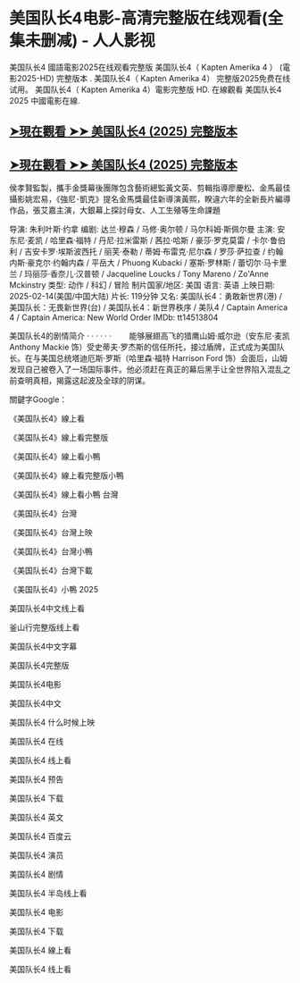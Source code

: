 <h1>美国队长4电影-高清完整版在线观看(全集未删减) - 人人影视</h1>
美国队长4 國語電影2025在线观看完整版 美国队长4（ Kapten Amerika 4 ） (電影2025-HD) 完整版本 . 美国队长4（ Kapten Amerika 4） 完整版2025免费在线试用。 美国队长4（ Kapten Amerika 4）電影完整版 HD. 在線觀看 美国队长4 2025 中國電影在線.</p>

## [➤現在觀看 ➤➤ 美国队长4 (2025) 完整版本](https://t.co/wT0LHoUyKK)

## [➤現在觀看 ➤➤ 美国队长4 (2025) 完整版本](https://t.co/wT0LHoUyKK)

侯孝賢監製，攜手金獎幕後團隊包含藝術總監黃文英、剪輯指導廖慶松、金馬最佳攝影姚宏易，《強尼･凱克》提名金馬獎最佳新導演黃熙，睽違六年的全新長片編導作品，張艾嘉主演，大銀幕上探討母女、人工生殖等生命課題

导演: 朱利叶斯·约拿
编剧: 达兰·穆森 / 马修·奥尔顿 / 马尔科姆·斯佩尔曼
主演: 安东尼·麦凯 / 哈里森·福特 / 丹尼·拉米雷斯 / 茜拉·哈斯 / 豪莎·罗克莫雷 / 卡尔·鲁伯利 / 吉安卡罗·埃斯波西托 / 丽芙·泰勒 / 蒂姆·布雷克·尼尔森 / 罗莎·萨拉查 / 约翰内斯·豪克尔·约翰内森 / 平岳大 / Phuong Kubacki / 塞斯·罗林斯 / 蕾切尔·马卡里兰 / 玛丽莎·香奈儿·汉普顿 / Jacqueline Loucks / Tony Mareno / Zo'Anne Mckinstry
类型: 动作 / 科幻 / 冒险
制片国家/地区: 美国
语言: 英语
上映日期: 2025-02-14(美国/中国大陆)
片长: 119分钟
又名: 美国队长4：勇敢新世界(港) / 美国队长：无畏新世界(台) / 美国队长4：新世界秩序 / 美队4 / Captain America 4 / Captain America: New World Order
IMDb: tt14513804

美国队长4的剧情简介 · · · · · ·
　　能够展翅高飞的猎鹰山姆·威尔逊（安东尼·麦凯 Anthony Mackie 饰）受史蒂夫·罗杰斯的信任所托，接过盾牌，正式成为美国队长。在与美国总统塔迪厄斯·罗斯（哈里森·福特 Harrison Ford 饰）会面后，山姆发现自己被卷入了一场国际事件。他必须赶在真正的幕后黑手让全世界陷入混乱之前查明真相，揭露这起波及全球的阴谋。

關鍵字Google：

《美国队长4》線上看

《美国队长4》線上看完整版

《美国队长4》線上看小鴨

《美国队长4》線上看完整版小鴨

《美国队长4》線上看小鴨 台灣

《美国队长4》台灣

《美国队长4》台灣上映

《美国队长4》台灣小鴨

《美国队长4》台灣下載

《美国队长4》小鴨 2025

美国队长4中文线上看

釜山行完整版线上看

美国队长4中文字幕

美国队长4完整版

美国队长4电影

美国队长4中文

美国队长4 什么时候上映

美国队长4 在线

美国队长4 线上看

美国队长4 预告

美国队长4 下载

美国队长4 英文

美国队长4 百度云

美国队长4 演员

美国队长4 剧情

美国队长4 半岛线上看

美国队长4 电影

美国队长4 下载

美国队长4 線上看

美国队长4 线上看
